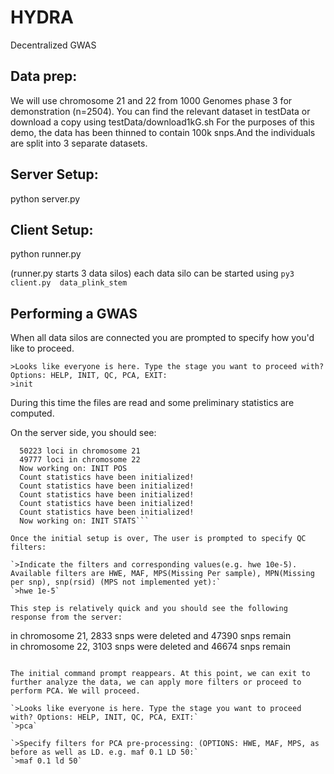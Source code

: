 # HYDRA
Decentralized GWAS

## Data prep:

We will use chromosome 21 and 22 from 1000 Genomes phase 3 for demonstration (n=2504). You can find the relevant dataset in testData or 
download a copy using testData/download1kG.sh For the purposes of this demo, the data has been thinned to contain 100k snps.And the individuals are split into 3 separate datasets. 



## Server Setup:

python server.py


## Client Setup:

python runner.py

(runner.py starts 3 data silos) each data silo can be started using `py3 client.py  data_plink_stem`

## Performing a GWAS

When all data silos are connected you are prompted to specify how you'd like to proceed. 

`>Looks like everyone is here. Type the stage you want to proceed with? Options: HELP, INIT, QC, PCA, EXIT:`  
`>init` 

During this time the files are read and some preliminary statistics are computed.

On the server side, you should see:  
```  Now working on: Initialized  
  50223 loci in chromosome 21  
  49777 loci in chromosome 22  
  Now working on: INIT POS  
  Count statistics have been initialized!  
  Count statistics have been initialized!  
  Count statistics have been initialized!  
  Count statistics have been initialized!  
  Count statistics have been initialized!  
  Now working on: INIT STATS```

Once the initial setup is over, The user is prompted to specify QC filters:

`>Indicate the filters and corresponding values(e.g. hwe 10e-5). Available filters are HWE, MAF, MPS(Missing Per sample), MPN(Missing per snp), snp(rsid) (MPS not implemented yet):`  
`>hwe 1e-5`

This step is relatively quick and you should see the following response from the server: 

```
  in chromosome 21, 2833 snps were deleted and 47390 snps remain  
  in chromosome 22, 3103 snps were deleted and 46674 snps remain
```

The initial command prompt reappears. At this point, we can exit to further analyze the data, we can apply more filters or proceed to perform PCA. We will proceed.

`>Looks like everyone is here. Type the stage you want to proceed with? Options: HELP, INIT, QC, PCA, EXIT:`  
`>pca`

`>Specify filters for PCA pre-processing: (OPTIONS: HWE, MAF, MPS, as before as well as LD. e.g. maf 0.1 LD 50:`  
`>maf 0.1 ld 50`
